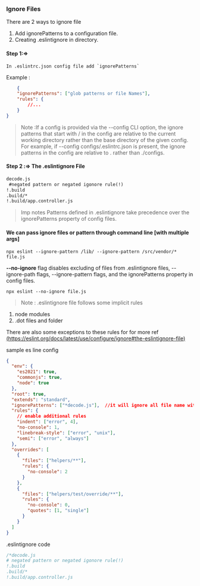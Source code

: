 ### Ignore Files
 
 There are 2 ways to ignore file

1) Add ignorePatterns to a configuration file.
2) Creating .eslintignore in directory.



#### Step 1:=>
    In .eslintrc.json config file add `ignorePatterns`  

Example :

```json
    {
    "ignorePatterns": ["glob patterns or file Names"],
    "rules": {
        //...
    }
}
```

> Note :If a config is provided via the --config CLI option, the ignore patterns that start with / in the config are relative to the current working directory rather than the base directory of the given config. For example, if --config configs/.eslintrc.json is present, the ignore patterns in the config are relative to . rather than ./configs.


#### Step 2 :=> The .eslintignore File
  
```markdown
decode.js
 #negated pattern or negated igonore rule(!)
!.build
.build/*
!.build/app.controller.js
```


> Imp notes
    Patterns defined in .eslintignore take precedence over the ignorePatterns property of config files.

#### We can pass ignore files or pattern through command line [with multiple args]

`npx eslint --ignore-pattern /lib/ --ignore-pattern /src/vendor/* file.js` 

**--no-ignore**  flag disables excluding of files from .eslintignore files, --ignore-path flags, --ignore-pattern flags, and the ignorePatterns property in config files.

`npx eslint --no-ignore file.js` 
    

> Note :
.eslintignore file follows some implicit rules 
1) node modules
2) .dot files and folder 

There are also some exceptions to these rules for 
for more ref [(https://eslint.org/docs/latest/use/configure/ignore#the-eslintignore-file)](https://)


sample es line config

```json
{
  "env": {
    "es2021": true,
    "commonjs": true,
    "node": true
  },
  "root": true,
  "extends": "standard",
  "ignorePatterns": ["*decode.js"],  //it will ignore all file name with decode.js
  "rules": {
    // enable additional rules
    "indent": ["error", 4],
    "no-console": 1,
    "linebreak-style": ["error", "unix"],
    "semi": ["error", "always"]
  },
  "overrides": [
    {
      "files": ["helpers/**"],
      "rules": {
        "no-console": 2
      }
    },
    {
      "files": ["helpers/test/override/**"],
      "rules": {
        "no-console": 0,
        "quotes": [1, "single"]
      }
    }
  ]
}
```

.eslintignore code

```css
/*decode.js
# negated pattern or negated igonore rule(!)
!.build
.build/*
!.build/app.controller.js
```







 